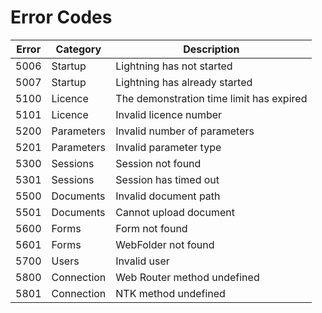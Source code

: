 ﻿# Error Codes

Error          | Category               | Description  
------------   |-------------           |-------------
5006           | Startup                | Lightning has not started
5007           | Startup                | Lightning has already started
5100           | Licence                | The demonstration time limit has expired
5101           | Licence                | Invalid licence number
5200           | Parameters             | Invalid number of parameters
5201           | Parameters             | Invalid parameter type
5300           | Sessions               | Session not found
5301           | Sessions               | Session has timed out
5500           | Documents              | Invalid document path
5501           | Documents              | Cannot upload document
5600           | Forms                  | Form not found
5601           | Forms                  | WebFolder not found
5700           | Users                  | Invalid user
5800           | Connection             | Web Router method undefined
5801           | Connection             | NTK method undefined